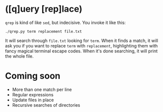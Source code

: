 # ([q]uery [rep]lace)

`qrep` is kind of like `sed`, but indecisive. You invoke it like this:

    ./qrep.py term replacement file.txt

It will search through `file.txt` looking for `term`. When it finds a match, it will ask you if you want to replace `term` with `replacement`, highlighting them with fancy magical terminal escape codes. When it's done searching, it will print the whole file.

# Coming soon
- More than one match per line
- Regular expressions
- Update files in place
- Recursive searches of directories
